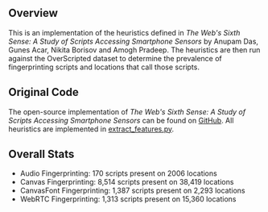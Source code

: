 ## Overview

This is an implementation of the heuristics defined in _The Web's Sixth Sense: A Study of Scripts Accessing Smartphone Sensors_ 
by Anupam Das, Gunes Acar, Nikita Borisov and Amogh Pradeep. The heuristics are then run against the OverScripted dataset
to determine the prevalence of fingerprinting scripts and locations that call those scripts.

## Original Code

The open-source implementation of _The Web's Sixth Sense: A Study of Scripts Accessing Smartphone Sensors_ can be found on 
[GitHub](https://github.com/sensor-js/OpenWPM-mobile). All heuristics are implemented in 
[extract_features.py](https://github.com/sensor-js/OpenWPM-mobile/blob/mobile_sensors/feature_extraction/extract_features.py).

## Overall Stats

- Audio Fingerprinting: 170 scripts present on 2006 locations
- Canvas Fingerprinting: 8,514 scripts present on 38,419 locations
- CanvasFont Fingerprinting: 1,387 scripts present on 2,293 locations
- WebRTC Fingerprinting: 1,313 scripts present on 15,360 locations
